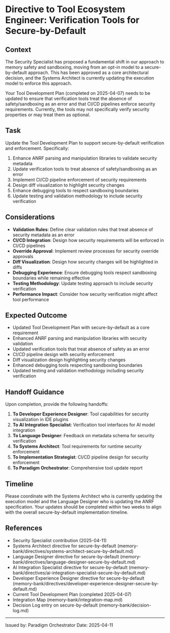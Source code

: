 # Directive to Tool Ecosystem Engineer: Verification Tools for Secure-by-Default

## Context

The Security Specialist has proposed a fundamental shift in our approach to memory safety and sandboxing, moving from an opt-in model to a secure-by-default approach. This has been approved as a core architectural decision, and the Systems Architect is currently updating the execution model to enforce this approach.

Your Tool Development Plan (completed on 2025-04-07) needs to be updated to ensure that verification tools treat the absence of safety/sandboxing as an error and that CI/CD pipelines enforce security requirements. Currently, the tools may not specifically verify security properties or may treat them as optional.

## Task

Update the Tool Development Plan to support secure-by-default verification and enforcement. Specifically:

1. Enhance ANRF parsing and manipulation libraries to validate security metadata
2. Update verification tools to treat absence of safety/sandboxing as an error
3. Implement CI/CD pipeline enforcement of security requirements
4. Design diff visualization to highlight security changes
5. Enhance debugging tools to respect sandboxing boundaries
6. Update testing and validation methodology to include security verification

## Considerations

- **Validation Rules**: Define clear validation rules that treat absence of security metadata as an error
- **CI/CD Integration**: Design how security requirements will be enforced in CI/CD pipelines
- **Override Approval**: Implement review processes for security override approvals
- **Diff Visualization**: Design how security changes will be highlighted in diffs
- **Debugging Experience**: Ensure debugging tools respect sandboxing boundaries while remaining effective
- **Testing Methodology**: Update testing approach to include security verification
- **Performance Impact**: Consider how security verification might affect tool performance

## Expected Outcome

- Updated Tool Development Plan with secure-by-default as a core requirement
- Enhanced ANRF parsing and manipulation libraries with security validation
- Updated verification tools that treat absence of safety as an error
- CI/CD pipeline design with security enforcement
- Diff visualization design highlighting security changes
- Enhanced debugging tools respecting sandboxing boundaries
- Updated testing and validation methodology including security verification

## Handoff Guidance

Upon completion, provide the following handoffs:

1. **To Developer Experience Designer**: Tool capabilities for security visualization in IDE plugins
2. **To AI Integration Specialist**: Verification tool interfaces for AI model integration
3. **To Language Designer**: Feedback on metadata schema for security verification
4. **To Systems Architect**: Tool requirements for runtime security enforcement
5. **To Implementation Strategist**: CI/CD pipeline design for security enforcement
6. **To Paradigm Orchestrator**: Comprehensive tool update report

## Timeline

Please coordinate with the Systems Architect who is currently updating the execution model and the Language Designer who is updating the ANRF specification. Your updates should be completed within two weeks to align with the overall secure-by-default implementation timeline.

## References

- Security Specialist contribution (2025-04-11)
- Systems Architect directive for secure-by-default (memory-bank/directives/systems-architect-secure-by-default.md)
- Language Designer directive for secure-by-default (memory-bank/directives/language-designer-secure-by-default.md)
- AI Integration Specialist directive for secure-by-default (memory-bank/directives/ai-integration-specialist-secure-by-default.md)
- Developer Experience Designer directive for secure-by-default (memory-bank/directives/developer-experience-designer-secure-by-default.md)
- Current Tool Development Plan (completed 2025-04-07)
- Integration Map (memory-bank/integration-map.md)
- Decision Log entry on secure-by-default (memory-bank/decision-log.md)

---

Issued by: Paradigm Orchestrator
Date: 2025-04-11